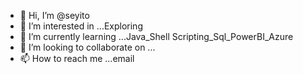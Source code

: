 - 👋 Hi, I’m @seyito
- 👀 I’m interested in ...Exploring
- 🌱 I’m currently learning ...Java_Shell Scripting_Sql_PowerBI_Azure
- 💞️ I’m looking to collaborate on ...
- 📫 How to reach me ...email

<!---
seyito/seyito is a ✨ special ✨ repository because its `README.md` (this file) appears on your GitHub profile.
You can click the Preview link to take a look at your changes.
--->
